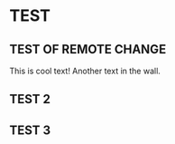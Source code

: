 # TEST

## TEST OF REMOTE CHANGE

This is cool text! Another text in the wall.

## TEST 2

## TEST 3
